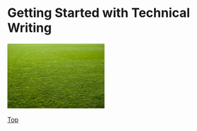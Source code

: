 # Getting Started with Technical Writing

![Image](https://github.com/grassLEE/grassleeblog/blob/main/images/grass.jpg)

[Top](#Getting-Started-with-Technical-Writing)
